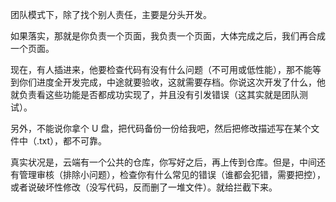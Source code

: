 团队模式下，除了找个别人责任，主要是分头开发。

如果落实，那就是你负责一个页面，我负责一个页面，大体完成之后，我们再合成一个页面。

现在，有人插进来，他要检查代码有没有什么问题（不可用或低性能），那不能等到你们进度全开发完成，中途就要验收，这就需要存档。你说这次开发了什么，他就负责看这些功能是否都成功实现了，并且没有引发错误（这其实就是团队测试）。

另外，不能说你拿个 U 盘，把代码备份一份给我吧，然后把修改描述写在某个文件中（.txt），都不可靠。

真实状况是，云端有一个公共的仓库，你写好之后，再上传到仓库。但是，中间还有管理审核（排除小问题），检查你有什么常见的错误（谁都会犯错，需要把控），或者说破坏性修改（没写代码，反而删了一堆文件）。就给拦截下来。
